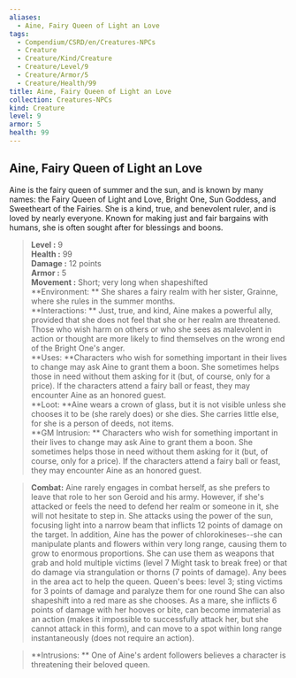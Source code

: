 ```yaml
---
aliases:
  - Aine, Fairy Queen of Light an Love
tags:
  - Compendium/CSRD/en/Creatures-NPCs
  - Creature
  - Creature/Kind/Creature
  - Creature/Level/9
  - Creature/Armor/5
  - Creature/Health/99
title: Aine, Fairy Queen of Light an Love
collection: Creatures-NPCs
kind: Creature
level: 9
armor: 5
health: 99
---
```

## Aine, Fairy Queen of Light an Love  
Aine is the fairy queen of summer and the sun, and is known by many names: the Fairy Queen of Light and Love, Bright One, Sun Goddess, and Sweetheart of the Fairies. She is a kind, true, and benevolent ruler, and is loved by nearly everyone. Known for making just and fair bargains with humans, she is often sought after for blessings and boons.  

  
> **Level :** 9  
> **Health :** 99  
> **Damage :** 12 points  
> **Armor :** 5  
> **Movement :** Short; very long when shapeshifted  
> **Environment: ** She shares a fairy realm with her sister, Grainne, where she rules in the summer months.  
> **Interactions: ** Just, true, and kind, Aine makes a powerful ally, provided that she does not feel that she or her realm are threatened. Those who wish harm on others or who she sees as malevolent in action or thought are more likely to find themselves on the wrong end of the Bright One's anger.  
> **Uses: **Characters who wish for something important in their lives to change may ask Aine to grant them a boon. She sometimes helps those in need without them asking for it (but, of course, only for a price). If the characters attend a fairy ball or feast, they may encounter Aine as an honored guest.  
> **Loot: **Aine wears a crown of glass, but it is not visible unless she chooses it to be (she rarely does) or she dies. She carries little else, for she is a person of deeds, not items.  
> **GM Intrusion: ** Characters who wish for something important in their lives to change may ask Aine to grant them a boon. She sometimes helps those in need without them asking for it (but, of course, only for a price). If the characters attend a fairy ball or feast, they may encounter Aine as an honored guest.  

> **Combat:** 
> Aine rarely engages in combat herself, as she prefers to leave that role to her son
Geroid and his army. However, if she's attacked or feels the need to defend her realm or someone in it, she will not hesitate to step in. She attacks using the power of the sun, focusing light into a narrow beam that inflicts 12 points of damage on the target.
In addition, Aine has the power of chlorokineses--she can manipulate plants and flowers within very long range, causing them to grow to enormous proportions. She can use them as weapons that grab and hold multiple victims (level 7 Might task to break free) or that do damage via strangulation or thorns (7 points of damage). Any bees in the area act to help the queen.
Queen's bees: level 3; sting victims for 3 points of damage and paralyze
them for one round
She can also shapeshift into a red mare as she chooses. As a mare, she inflicts 6 points of damage with her hooves or bite, can become immaterial as an action (makes it impossible to successfully attack her, but she cannot attack in this form), and can move to a spot within long range instantaneously (does not require an action).  
  

> **Intrusions: ** 
> One of Aine's ardent followers believes a character is threatening their beloved queen.  
